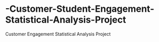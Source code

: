 # -Customer-Student-Engagement-Statistical-Analysis-Project
 Customer Engagement Statistical Analysis Project
